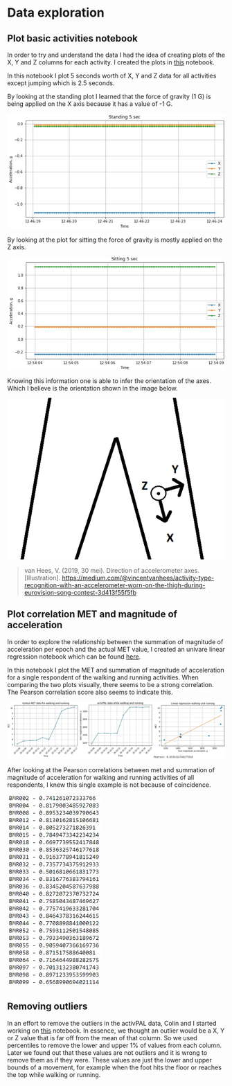 # Data exploration

## Plot basic activities notebook
In order to try and understand the data I had the idea of creating plots of the X, Y and Z columns for each activity. I created the plots in [this](/evidence/notebooks/plot_basic_activities.pdf) notebook.

In this notebook I plot 5 seconds worth of X, Y and Z data for all activities except jumping which is 2.5 seconds.

By looking at the standing plot I learned that the force of gravity (1 G) is being applied on the X axis because it has a value of -1 G.

<img src='../../evidence/images/plot-standing.jpg' />

By looking at the plot for sitting the force of gravity is mostly applied on the Z axis.

<img src='../../evidence/images/plot-sitting.jpg' />

Knowing this information one is able to infer the orientation of the axes. Which I believe is the orientation shown in the image below.

<img src='../../evidence/images/activpal-orientation.jpg' />

>van Hees, V. (2019, 30 mei). Direction of accelerometer axes. [Illustration]. https://medium.com/@vincentvanhees/activity-type-recognition-with-an-accelerometer-worn-on-the-thigh-during-eurovision-song-contest-3d413f55f5fb

## Plot correlation MET and magnitude of acceleration
In order to explore the relationship between the summation of magnitude of acceleration per epoch and the actual MET value, I created an univare linear regression notebook which can be found [here](/evidence/notebooks/linear_regression_XYZ_MET.pdf). 

In this notebook I plot the MET and summation of magnitude of acceleration for a single respondent of the walking and running activities. 
When comparing the two plots visually, there seems to be a strong correlation. The Pearson correlation score also seems to indicate this.

<img src='../../evidence/images/linear-regression-walking-running.jpg' />

After looking at the Pearson correlations between met and summation of magnitude of acceleration for walking and running activities of all respondents, I knew this single example is not because of coincidence. 

<img src='../../evidence/images/pearson-correlation-all.jpg' />

## Removing outliers
In an effort to remove the outliers in the activPAL data, Colin and I started working on [this](/evidence/notebooks/removing_outliers.pdf) notebook. In essence, we thought an outlier would be a X, Y or Z value that is far off from the mean of that column. So we used percentiles to remove the lower and upper 1% of values from each column. Later we found out that these values are not outliers and it is wrong to remove them as if they were. These values are just the lower and upper bounds of a movement, for example when the foot hits the floor or reaches the top while walking or running.